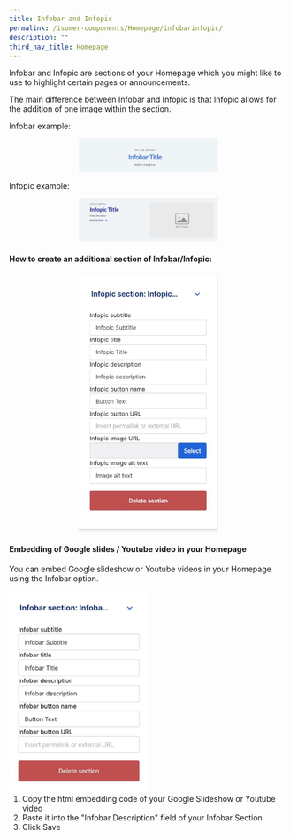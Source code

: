 ```yaml
---
title: Infobar and Infopic
permalink: /isomer-components/Homepage/infobarinfopic/
description: ""
third_nav_title: Homepage
---
```

Infobar and Infopic are sections of your Homepage which you might like to use to highlight certain pages or announcements.

The main difference between Infobar and Infopic is that Infopic allows for the addition of one image within the section.

Infobar example:
<center><img src="/images/infobarexample.jpeg" style="width:50%"></center>

Infopic example:
<center><img src="/images/infopiclook.jpg" style="width:50%"></center>

#### How to create an additional section of Infobar/Infopic:

<center><img src="/images/infopic.jpg" style="width:50%"></center>

#### Embedding of Google slides / Youtube video in your Homepage

You can embed Google slideshow or Youtube videos in your Homepage using the Infobar option.

<div>
<div style="float: left">
<img src="/images/infobar.jpeg" style="width:50%">
</div><div>
<ol><li>Copy the html embedding code of your Google Slideshow or Youtube video</li>
<li>Paste it into the "Infobar Description" field of your Infobar Section</li>
<li>Click Save</li></ol>
</div></div>